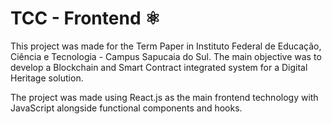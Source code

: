 # TCC - Frontend :atom_symbol:

This project was made for the Term Paper in Instituto Federal de Educação, Ciência e Tecnologia - Campus Sapucaia do Sul. The main objective was to develop a Blockchain and Smart Contract integrated system for a Digital Heritage solution.

The project was made using React.js as the main frontend technology with JavaScript alongside functional components and hooks.
